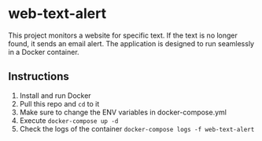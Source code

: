 # web-text-alert
This project monitors a website for specific text. If the text is no longer found, it sends an email alert. The application is designed to run seamlessly in a Docker container.

## Instructions

1. Install and run Docker
2. Pull this repo and `cd` to it
3. Make sure to change the ENV variables in docker-compose.yml
4. Execute `docker-compose up -d`
5. Check the logs of the container `docker-compose logs -f web-text-alert`
